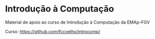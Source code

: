 # Introdução à Computação
Material de apoio ao curso de Introdução à Computação da EMAp-FGV

Curso: https://github.com/fccoelho/introcomp/
